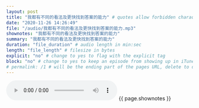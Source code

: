 ```yaml
---
layout: post
title: "我都有不同的看法及更快找到答案的能力" # quotes allow forbidden characters like the colon
date: "2020-11-26 14:26:49"
file: "/audio/我都有不同的看法及更快找到答案的能力.mp3"
shownotes: "我都有不同的看法及更快找到答案的能力"
summary: "我都有不同的看法及更快找到答案的能力"
duration: "file_duration" # audio length in min:sec
length: "file_length" # filesize in bytes
explicit: "no" # change to yes to flag with the explicit tag
block: "no" # change to yes to keep an episode from showing up in iTunes
# permalink: /1 # will be the ending part of the pages URL, delete to default to the title
---
```


<audio controls>
<source src="{{site.url}}{{site.baseurl}}{{ page.file }}" type="audio/x-mp3">
Your browser does not support the audio element.
</audio>
{{ page.shownotes }}
